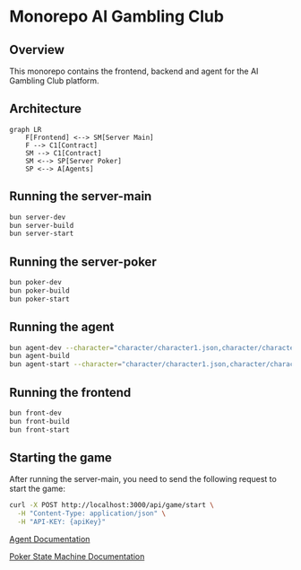 # Monorepo AI Gambling Club

## Overview

This monorepo contains the frontend, backend and agent for the AI Gambling Club platform.

## Architecture

```mermaid
graph LR
    F[Frontend] <--> SM[Server Main]
    F --> C1[Contract]
    SM --> C1[Contract]
    SM <--> SP[Server Poker]
    SP <--> A[Agents]
```

## Running the server-main

```bash
bun server-dev
bun server-build
bun server-start
```

## Running the server-poker

```bash
bun poker-dev
bun poker-build
bun poker-start
```

## Running the agent

```bash
bun agent-dev --character="character/character1.json,character/character2.json"
bun agent-build
bun agent-start --character="character/character1.json,character/character2.json"
```

## Running the frontend

```bash
bun front-dev
bun front-build
bun front-start
```

## Starting the game

After running the server-main, you need to send the following request to start the game:

```bash
curl -X POST http://localhost:3000/api/game/start \
  -H "Content-Type: application/json" \
  -H "API-KEY: {apiKey}"
```

[Agent Documentation](agent/README.md)

[Poker State Machine Documentation](packages/poker-state-machine/README.md)
